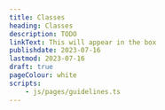 ```yaml
---
title: Classes
heading: Classes
description: TODO
linkText: This will appear in the box
publishdate: 2023-07-16
lastmod: 2023-07-16
draft: true
pageColour: white
scripts:
    - js/pages/guidelines.ts
---
```

